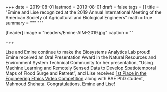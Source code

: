 +++
date = 2019-08-01
lastmod = 2019-08-01
draft = false
tags = []
title = "Emine and Lise recognized at the 2019 Annual International Meeting of the American Society of Agricultural and Biological Engineers"
math = true
summary = """
"""

[header]
image = "headers/Emine-AIM-2019.jpg"
caption = ""

+++

Lise and Emine continue to make the Biosystems Analytics Lab proud! Emine received an Oral Presentation Award in the Natural Resources and Environment System Technical Community for her presentation, "Using Machine Learning and Remotely Sensed Data to Develop Spatiotemporal Maps of Flood Surge and Retreat”, and Lise received [1st Place in the Engineering Ethics Video Competition](https://www.youtube.com/watch?v=W8RqV57xP_U&feature=youtu.be&fbclid=IwAR02hr1IEUavArDPQB-6ORSHaUYFAyk6lTJq1Ghji-HI-bydee_-tdpYROA) along with BAE PhD student, Mahmoud Shehata. Congratulations, Emine and Lise!
